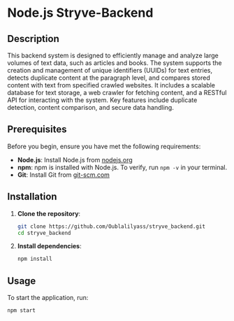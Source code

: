 # Node.js Stryve-Backend

## Description

This backend system is designed to efficiently manage and analyze large volumes of text data, such as articles and books. The system supports the creation and management of unique identifiers (UUIDs) for text entries, detects duplicate content at the paragraph level, and compares stored content with text from specified crawled websites. It includes a scalable database for text storage, a web crawler for fetching content, and a RESTful API for interacting with the system. Key features include duplicate detection, content comparison, and secure data handling.



## Prerequisites

Before you begin, ensure you have met the following requirements:

- **Node.js**: Install Node.js from [nodejs.org](https://nodejs.org/)
- **npm**: npm is installed with Node.js. To verify, run `npm -v` in your terminal.
- **Git**: Install Git from [git-scm.com](https://git-scm.com/)

## Installation

1. **Clone the repository**:

    ```bash
    git clone https://github.com/Oublalilyass/stryve_backend.git
    cd stryve_backend
    ```

2. **Install dependencies**:

    ```bash
    npm install
    ```

## Usage

To start the application, run:

```bash
npm start
